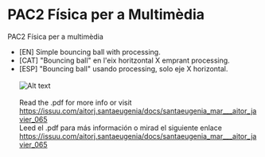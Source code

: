 # PAC2 Física per a Multimèdia
PAC2 Física per a multimèdia<br>
- [EN] Simple bouncing ball with processing.
- [CAT] "Bouncing ball" en l'eix horitzontal X emprant processing.
- [ESP] "Bouncing ball" usando processing, solo eje X horizontal.<br><br>
![Alt text](https://cloud.githubusercontent.com/assets/14861253/21194500/80a08bc8-c230-11e6-8fa7-c289008df69f.png)
<br><br>
Read the .pdf for more info or visit https://issuu.com/aitorj.santaeugenia/docs/santaeugenia_mar___aitor_javier_065<br>
Leed el .pdf para más información o mirad el siguiente enlace https://issuu.com/aitorj.santaeugenia/docs/santaeugenia_mar___aitor_javier_065
